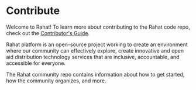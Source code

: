# Contribute 
 Welcome to Rahat! To learn more about contributing to the Rahat code repo, check out the [Contributor's Guide](https://docs.rahat.io/docs/contributing_guidelines).
 
Rahat platform is an open-source project working to create an environment where our community can effectively explore, create innovative and open aid distribution technology services that are inclusive, accountable, and accessible for everyone.

The Rahat community repo contains information about how to get started, how the community organizes, and more.
